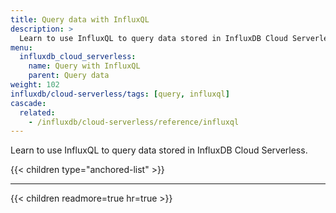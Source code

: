 ```yaml
---
title: Query data with InfluxQL
description: >
  Learn to use InfluxQL to query data stored in InfluxDB Cloud Serverless.
menu:
  influxdb_cloud_serverless:
    name: Query with InfluxQL
    parent: Query data
weight: 102
influxdb/cloud-serverless/tags: [query, influxql]
cascade:
  related:
    - /influxdb/cloud-serverless/reference/influxql
---
```


Learn to use InfluxQL to query data stored in InfluxDB Cloud Serverless.

{{< children type="anchored-list" >}}

---

{{< children readmore=true hr=true >}}